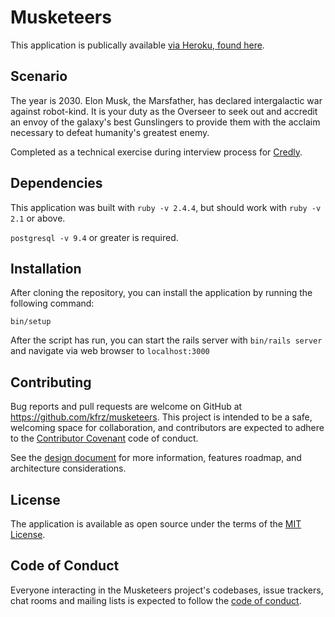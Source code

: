 # Musketeers

This application is publically available [via Heroku, found here](https://musketeers-production.herokuapp.com).

## Scenario

The year is 2030. Elon Musk, the Marsfather, has declared intergalactic war against robot-kind. It is your duty as the Overseer to seek out and accredit an envoy of the galaxy's best Gunslingers to provide them with the
acclaim necessary to defeat humanity's greatest enemy.

Completed as a technical exercise during interview process for [Credly](0).

## Dependencies

This application was built with `ruby -v 2.4.4`, but should work with `ruby -v 2.1` or above.

`postgresql -v 9.4` or greater is required.

## Installation

After cloning the repository, you can install the application by running the following command:

`bin/setup`

After the script has run, you can start the rails server with `bin/rails server` and navigate via web browser to `localhost:3000`

## Contributing

Bug reports and pull requests are welcome on GitHub at https://github.com/kfrz/musketeers. This project is intended to be a safe, welcoming space for collaboration, and contributors are expected to adhere to the [Contributor Covenant](http://contributor-covenant.org) code of conduct.

See the [design document](https://github.com/kfrz/musketeers/blob/master/DESIGN.md) for more information, features roadmap, and architecture considerations.

## License

The application is available as open source under the terms of the [MIT License](https://opensource.org/licenses/MIT).

## Code of Conduct

Everyone interacting in the Musketeers project's codebases, issue trackers, chat rooms and mailing lists is expected to follow the [code of conduct](https://github.com/kfrz/musketeers/blob/master/CODE_OF_CONDUCT.md).
